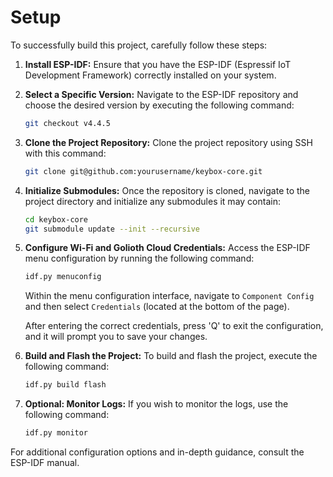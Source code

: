 # Setup

To successfully build this project, carefully follow these steps:

1. **Install ESP-IDF:**
   Ensure that you have the ESP-IDF (Espressif IoT Development Framework) correctly installed on your system.

2. **Select a Specific Version:**
   Navigate to the ESP-IDF repository and choose the desired version by executing the following command:

   ```bash
   git checkout v4.4.5
   ```

3. **Clone the Project Repository:**
   Clone the project repository using SSH with this command:

   ```bash
   git clone git@github.com:yourusername/keybox-core.git
   ```

4. **Initialize Submodules:**
   Once the repository is cloned, navigate to the project directory and initialize any submodules it may contain:

   ```bash
   cd keybox-core
   git submodule update --init --recursive
   ```

5. **Configure Wi-Fi and Golioth Cloud Credentials:**
   Access the ESP-IDF menu configuration by running the following command:

   ```bash
   idf.py menuconfig
   ```

   Within the menu configuration interface, navigate to `Component Config` and then select `Credentials` (located at the bottom of the page).

   After entering the correct credentials, press 'Q' to exit the configuration, and it will prompt you to save your changes.

6. **Build and Flash the Project:**
   To build and flash the project, execute the following command:

   ```bash
   idf.py build flash
   ```

7. **Optional: Monitor Logs:**
   If you wish to monitor the logs, use the following command:

   ```bash
   idf.py monitor
   ```

For additional configuration options and in-depth guidance, consult the ESP-IDF manual.
